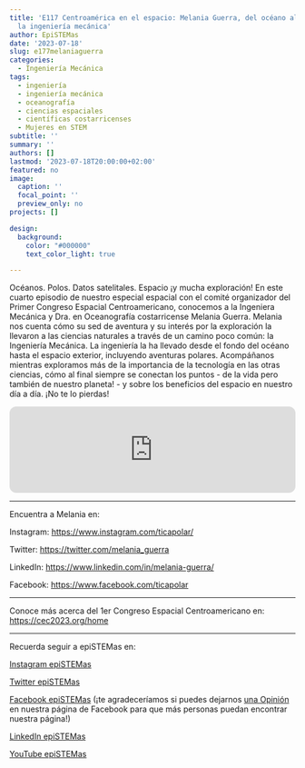 ```yaml
---
title: 'E117 Centroamérica en el espacio: Melania Guerra, del océano al espacio con
  la ingeniería mecánica'
author: EpiSTEMas
date: '2023-07-18'
slug: e177melaniaguerra
categories:
  - Ingeniería Mecánica
tags:
  - ingeniería
  - ingeniería mecánica
  - oceanografía
  - ciencias espaciales
  - científicas costarricenses
  - Mujeres en STEM
subtitle: ''
summary: ''
authors: []
lastmod: '2023-07-18T20:00:00+02:00'
featured: no
image:
  caption: ''
  focal_point: ''
  preview_only: no
projects: []

design:
  background:
    color: "#000000"
    text_color_light: true

---
```



Océanos. Polos. Datos satelitales. Espacio ¡y mucha exploración! En este cuarto episodio de nuestro especial espacial con el comité organizador del Primer Congreso Espacial Centroamericano, conocemos a la Ingeniera Mecánica y Dra. en Oceanografía costarricense Melania Guerra. Melania nos cuenta cómo su sed de aventura y su interés por la exploración la llevaron a las ciencias naturales a través de un camino poco común: la Ingeniería Mecánica. La ingeniería la ha llevado desde el fondo del océano hasta el espacio exterior, incluyendo aventuras polares. Acompáñanos mientras exploramos más de la importancia de la tecnología en las otras ciencias, cómo al final siempre se conectan los puntos - de la vida pero también de nuestro planeta! - y sobre los beneficios del espacio en nuestro día a día. ¡No te lo pierdas!

<iframe style="border-radius:12px" src="https://open.spotify.com/embed/episode/4TZmD51d9qqBjAk0Pqqi1B?utm_source=generator&theme=0" width="100%" height="152" frameBorder="0" allowfullscreen="" allow="autoplay; clipboard-write; encrypted-media; fullscreen; picture-in-picture" loading="lazy"></iframe>

- - - - -

Encuentra a Melania en:  


Instagram: https://www.instagram.com/ticapolar/  


Twitter: https://twitter.com/melania_guerra  


LinkedIn: https://www.linkedin.com/in/melania-guerra/  


Facebook: https://www.facebook.com/ticapolar  



- - - - -

Conoce más acerca del 1er Congreso Espacial Centroamericano en: https://cec2023.org/home

- - - - -

Recuerda seguir a epiSTEMas en:

[Instagram epiSTEMas](https://www.instagram.com/epistemas/)  

[Twitter epiSTEMas](https://twitter.com/epiSTEMas_Pod)

[Facebook epiSTEMas](https://www.facebook.com/epiSTEMasPod) (¡te agradeceríamos si puedes dejarnos [una Opinión](https://www.facebook.com/epiSTEMasPod/reviews/) en nuestra página de Facebook para que más personas puedan encontrar nuestra página!)

[LinkedIn epiSTEMas](https://www.linkedin.com/company/epistemas-podcast/)

[YouTube epiSTEMas](https://www.youtube.com/@epistemaspodcast)